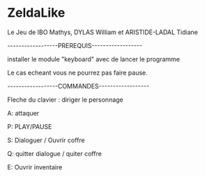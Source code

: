 # ZeldaLike
Le Jeu de IBO Mathys, DYLAS William et ARISTIDE-LADAL Tidiane



------------------PREREQUIS------------------

installer le module "keyboard" avec de lancer le programme

Le cas echeant vous ne pourrez pas faire pause.

------------------COMMANDES------------------

Fleche du clavier : diriger le personnage

A: attaquer

P: PLAY/PAUSE

S: Dialoguer / Ouvrir coffre 

Q: quitter dialogue / quiter coffre

E: Ouvrir inventaire
